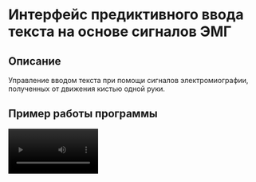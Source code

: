 # Интерфейс предиктивного ввода текста на основе сигналов ЭМГ
## Описание
Управление вводом текста при помощи сигналов электромиографии, полученных от движения кистью одной руки.

## Пример работы программы
<video src='https://github.com/SirBlackwood/emg_predictive_text_app/blob/main/media/Демонстрация.webm' width=180/>
